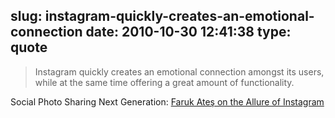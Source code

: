 slug: instagram-quickly-creates-an-emotional-connection
date: 2010-10-30 12:41:38
type: quote
---

> Instagram quickly creates an emotional connection amongst its users, while at the same time offering a great amount of functionality.

Social Photo Sharing Next Generation: [Faruk Ateş on the Allure of Instagram](http://farukat.es/journal/2010/10/482-addictive-allure-of-instagram)
